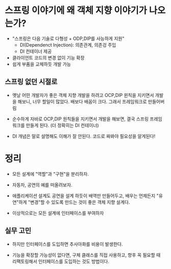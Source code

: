 # 스프링 이야기에 왜 객체 지향 이야기가 나오는가?

- "스프링은 다음 기술로 다형성 + ODP,DIP를 사능하게 지원"
  - DI(Dependenct Injection): 의존관계, 의존겅 주입
  - DI 컨테이너 제공
- 클라이언트 코드의 변경 없이 기능 확장
- 쉽게 부품을 교체하듯 개발 가능

## 스프링 없던 시절로

- 옛날 어떤 개발자가 좋은 객체 지향 개발을 하려고 OCP,DIP 윈칙을 지키면서 개발을 해보니, 너무 할일이 많았다. 배보다 배꼼이 크다. 그래서 프레임워크로 만들어버림

- 순수하게 자바로 OCP,DIP 원칙들을 지키면서 개발을 해보면, 결국 스프링 프레임워크를 만들게 된다. (더 정확히는 DI 컨테이너)

- DI 개념은 말로 설명해도 이해가 잘 안된다. 코드로 짜봐야 필요성을 알게된다!

# 정리

- 모든 설계에 "역할"과 "구현"을 분리하자.

- 자동차, 공연의 예를 떠올려보자.

- 애플리케이션 설계도 공연을 설계 하듯이 배역만 만들어두고, 배우는 언제든지 "유연"하게  "변경"할 수 있도록 만드는 것이 좋은 객체 지향 설계다.

- 이상적으로는 모든 설계에 인터페이스를 부여하자

## 실무 고민

- 하지만 인터페이스를 도입하면 추사아화를 비용이 발생한다.

- 기능을 확장할 가능성이 없다면, 구체 클래스를 직접 사용하고, 향후 꼭 필요할 때 리팩토링해서 인터페이스를 도입하는 것도 방법이다.

